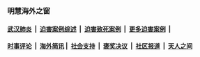 
### 明慧海外之窗

####  [武汉肺炎](indexes/365.md?t=05310501) &nbsp;|&nbsp;  [迫害案例综述](indexes/328.md?t=05310501) &nbsp;|&nbsp; [迫害致死案例](indexes/277.md?t=05310501)  &nbsp;|&nbsp; [更多迫害案例](indexes/81.md?t=05310501)  &nbsp;|&nbsp; 
####  [时事评论](indexes/19.md?t=05310501) &nbsp;|&nbsp; [海外简讯](indexes/245.md?t=05310501)&nbsp;|&nbsp;  [社会支持](indexes/140.md?t=05310501) &nbsp;|&nbsp; [褒奖决议](indexes/282.md?t=05310501) &nbsp;|&nbsp; [社区报道](indexes/91.md?t=05310501)  &nbsp;|&nbsp; [天人之间](indexes/78.md?t=05310501) 

